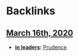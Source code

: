 
# Backlinks
## [March 16th, 2020](<March 16th, 2020.md>)
- **[in leaders](<in leaders.md>):** [Prudence](<Prudence.md>)

